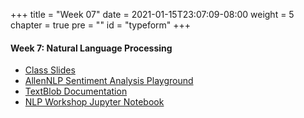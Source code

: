 +++
title = "Week 07"
date = 2021-01-15T23:07:09-08:00
weight = 5
chapter = true
pre = "<b></b>"
id = "typeform"
+++

#### Week 7: Natural Language Processing
  - [Class Slides](https://docs.google.com/presentation/d/1mcr2FcN8S5K2yksntsA6WaD0ETICxc-cSzKFf_kNak4/edit?usp=sharing)
  - [AllenNLP Sentiment Analysis Playground](https://demo.allennlp.org/sentiment-analysis/glove-sentiment-analysis)
  - [TextBlob Documentation](https://textblob.readthedocs.io/en/latest/index.html)
  - [NLP Workshop Jupyter Notebook](https://colab.research.google.com/drive/1VTcRh51qPXbnk70rZbpAdRLcIa3LtIkn?usp=sharing)
